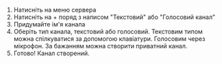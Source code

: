 1. Натисніть на меню сервера
2. Натисніть на + поряд з написом "Текстовий" або "Голосовий канал"
3. Придумайте ім'я канала
4.  Оберіть тип канала, текстовий або голосовий. Текстовим типом можна спілкуватися за допомогою клавіатури. Голосовим через мікрофон. За бажанням можна створити приватний канал.
5. Готово! Канал створений.
